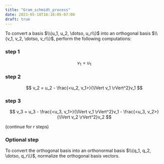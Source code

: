 ```yaml
---
title: "Gram_schmidt_process"
date: 2023-05-18T16:16:05-07:00
draft: true
---
```


To convert a basis $\\{u_1, u_2, \dotso, u_r\\}$ into an orthogonal basis $\\{v_1, v_2, \dotso, v_r\\}$, perform the following computations:

### step 1
$$
v_1 = u_1
$$

### step 2
$$
v_2 = u_2 - \frac{<u_2, v_1>}{\lVert v_1 \rVert^2}v_1
$$

### step 3
$$
v_3 = u_3 - \frac{<u_3, v_1>}{\lVert v_1 \rVert^2}v_1 - \frac{<u_3, v_2>}{\lVert v_2 \rVert^2}v_2
$$

(continue for $r$ steps)

### Optional step
To convert the orthogonal basis into an orthonormal basis $\\{q_1, q_2, \dotso, q_r\\}$, normalize the orthogonal basis vectors.